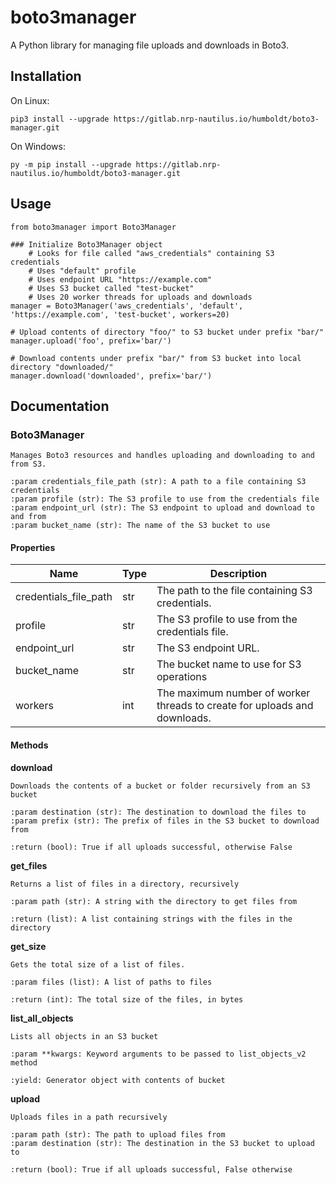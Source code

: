 # boto3manager

A Python library for managing file uploads and downloads in Boto3.

## Installation
On Linux:
```
pip3 install --upgrade https://gitlab.nrp-nautilus.io/humboldt/boto3-manager.git
```

On Windows:
```
py -m pip install --upgrade https://gitlab.nrp-nautilus.io/humboldt/boto3-manager.git
```

## Usage
```
from boto3manager import Boto3Manager

### Initialize Boto3Manager object
    # Looks for file called "aws_credentials" containing S3 credentials
    # Uses "default" profile
    # Uses endpoint URL "https://example.com"
    # Uses S3 bucket called "test-bucket"
    # Uses 20 worker threads for uploads and downloads
manager = Boto3Manager('aws_credentials', 'default', 'https://example.com', 'test-bucket', workers=20)

# Upload contents of directory "foo/" to S3 bucket under prefix "bar/"
manager.upload('foo', prefix='bar/')

# Download contents under prefix "bar/" from S3 bucket into local directory "downloaded/"
manager.download('downloaded', prefix='bar/')
```

## Documentation

### Boto3Manager
```
Manages Boto3 resources and handles uploading and downloading to and from S3.

:param credentials_file_path (str): A path to a file containing S3 credentials
:param profile (str): The S3 profile to use from the credentials file
:param endpoint_url (str): The S3 endpoint to upload and download to and from
:param bucket_name (str): The name of the S3 bucket to use
```

#### Properties
| Name                  | Type | Description                                                               |
|-----------------------|------|---------------------------------------------------------------------------|
| credentials_file_path | str  | The path to the file containing S3 credentials.                           |
| profile               | str  | The S3 profile to use from the credentials file.                          |
| endpoint_url          | str  | The S3 endpoint URL.                                                      |
| bucket_name           | str  | The bucket name to use for S3 operations                                  |
| workers               | int  | The maximum number of worker threads to create for uploads and downloads. |

#### Methods

**download**
```
Downloads the contents of a bucket or folder recursively from an S3 bucket
        
:param destination (str): The destination to download the files to
:param prefix (str): The prefix of files in the S3 bucket to download from

:return (bool): True if all uploads successful, otherwise False
```

**get_files**
```
Returns a list of files in a directory, recursively
        
:param path (str): A string with the directory to get files from

:return (list): A list containing strings with the files in the directory
```

**get_size**
```
Gets the total size of a list of files.

:param files (list): A list of paths to files

:return (int): The total size of the files, in bytes
```

**list_all_objects**
```
Lists all objects in an S3 bucket
        
:param **kwargs: Keyword arguments to be passed to list_objects_v2 method

:yield: Generator object with contents of bucket
```

**upload**
```
Uploads files in a path recursively
        
:param path (str): The path to upload files from
:param destination (str): The destination in the S3 bucket to upload to

:return (bool): True if all uploads successful, False otherwise
```
